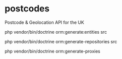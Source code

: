 # postcodes
Postcode &amp; Geolocation API for the UK


php vendor/bin/doctrine orm:generate:entities src

php vendor/bin/doctrine orm:generate-repositories src

php vendor/bin/doctrine orm:generate-proxies